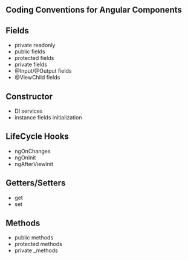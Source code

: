 ## Coding Conventions for Angular Components 

## Fields
- private readonly <properties>
- public fields
- protected fields
- private fields
- @Input/@Output fields
- @ViewChild fields

## Constructor
- DI services
- instance fields initialization

## LifeCycle Hooks

- ngOnChanges
- ngOnInit
- ngAfterViewInit

## Getters/Setters
- get
- set

## Methods
- public methods
- protected methods
- private _methods

